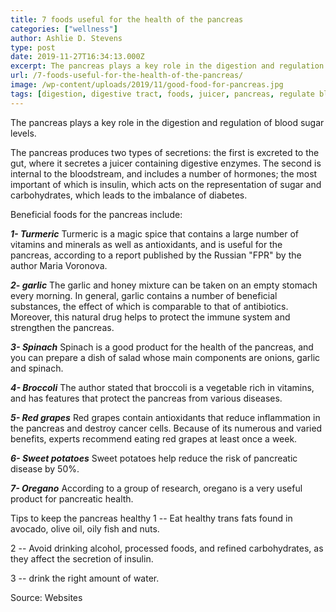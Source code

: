 ```yaml
---
title: 7 foods useful for the health of the pancreas
categories: ["wellness"]
author: Ashlie D. Stevens
type: post
date: 2019-11-27T16:34:13.000Z
excerpt: The pancreas plays a key role in the digestion and regulation of blood sugar levels.
url: /7-foods-useful-for-the-health-of-the-pancreas/
image: /wp-content/uploads/2019/11/good-food-for-pancreas.jpg
tags: [digestion, digestive tract, foods, juicer, pancreas, regulate blood, sugar]
---
```


The pancreas plays a key role in the digestion and regulation of blood sugar levels.

The pancreas produces two types of secretions: the first is excreted to the gut, where it secretes a juicer containing digestive enzymes. The second is internal to the bloodstream, and includes a number of hormones; the most important of which is insulin, which acts on the representation of sugar and carbohydrates, which leads to the imbalance of diabetes.

Beneficial foods for the pancreas include:

_**1- Turmeric**_
Turmeric is a magic spice that contains a large number of vitamins and minerals as well as antioxidants, and is useful for the pancreas, according to a report published by the Russian "FPR" by the author Maria Voronova.

_**2- garlic**_
The garlic and honey mixture can be taken on an empty stomach every morning. In general, garlic contains a number of beneficial substances, the effect of which is comparable to that of antibiotics. Moreover, this natural drug helps to protect the immune system and strengthen the pancreas.

_**3- Spinach**_
Spinach is a good product for the health of the pancreas, and you can prepare a dish of salad whose main components are onions, garlic and spinach.

_**4- Broccoli**_
The author stated that broccoli is a vegetable rich in vitamins, and has features that protect the pancreas from various diseases.

_**5- Red grapes**_
Red grapes contain antioxidants that reduce inflammation in the pancreas and destroy cancer cells. Because of its numerous and varied benefits, experts recommend eating red grapes at least once a week.

_**6- Sweet potatoes**_
Sweet potatoes help reduce the risk of pancreatic disease by 50%.

_**7- Oregano**_
According to a group of research, oregano is a very useful product for pancreatic health.

Tips to keep the pancreas healthy
1 -- Eat healthy trans fats found in avocado, olive oil, oily fish and nuts.

2 -- Avoid drinking alcohol, processed foods, and refined carbohydrates, as they affect the secretion of insulin.

3 -- drink the right amount of water.

Source: Websites
